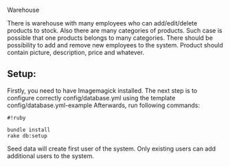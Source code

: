 Warehouse

There is warehouse with many employees who can add/edit/delete products to stock. Also there are
many categories of products. Such case is possible that one products belongs to many categories.
There should be possibility to add and remove new employees to the system. Product should
contain picture, description, price and whatever.


## Setup: ##

Firstly, you need to have Imagemagick installed.
The next step is to configure correctly config/database.yml using the template config/database.yml-example
Afterwards, run following commands: 


```
#!ruby

bundle install
rake db:setup

```

Seed data will create first user of the system.
Only existing users can add additional users to the system.